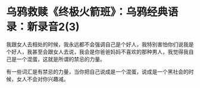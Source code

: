 # 乌鸦救赎《终极火箭班》：乌鸦经典语录：新录音2(3)

我跟女人去相处的时候，我永远都不会强调自己是个好人，我特别害怕你们说我是个好人，我甚至会跟女人去说，我会是你爸爸妈妈不喜欢的那种男人，我觉得我自己是一个混蛋，这就是所谓的禁忌的力量。

有一些词汇是有禁忌的力量，当你把自己说成是一个混蛋，说成是一个黑社会的时候，女人不会对你兴趣减。